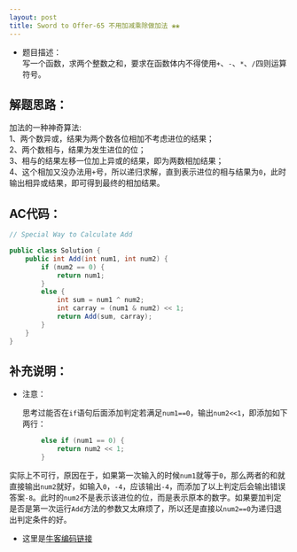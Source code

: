 ```yaml
---
layout: post
title: Sword to Offer-65 不用加减乘除做加法 ❀❀
---
```


* 题目描述：  
写一个函数，求两个整数之和，要求在函数体内不得使用`+`、`-`、`*`、`/`四则运算符号。

## 解题思路：

加法的一种神奇算法:  
1、两个数异或，结果为两个数各位相加不考虑进位的结果；  
2、两个数相与，结果为发生进位的位；  
3、相与的结果左移一位加上异或的结果，即为两数相加结果；  
4、这个相加又没办法用`+`号，所以递归求解，直到表示进位的相与结果为`0`，此时输出相异或结果，即可得到最终的相加结果。  


## AC代码：

```java
// Special Way to Calculate Add

public class Solution {
    public int Add(int num1, int num2) {
        if (num2 == 0) {
            return num1;
        }
        else {
            int sum = num1 ^ num2;
            int carray = (num1 & num2) << 1;
            return Add(sum, carray);
        }
    }
}
```


## 补充说明： 

* 注意：  

  思考过能否在`if`语句后面添加判定若满足`num1==0`，输出`num2<<1`，即添加如下两行：
```java
        else if (num1 == 0) {
            return num2 << 1;
        }
```
实际上不可行，原因在于，如果第一次输入的时候`num1`就等于`0`，那么两者的和就直接输出`num2`就好，如输入`0`，`-4`，应该输出`-4`，而添加了以上判定后会输出错误答案`-8`。此时的`num2`不是表示该进位的位，而是表示原本的数字。如果要加判定是否是第一次运行`Add`方法的参数又太麻烦了，所以还是直接以`num2==0`为递归退出判定条件的好。


* 这里是[牛客编码链接](https://www.nowcoder.com/practice/59ac416b4b944300b617d4f7f111b215?tpId=13&&tqId=11201&rp=1&ru=/ta/coding-interviews&qru=/ta/coding-interviews/question-ranking)